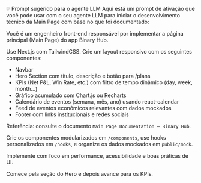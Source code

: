 💡 Prompt sugerido para o agente LLM
Aqui está um prompt de ativação que você pode usar com o seu agente LLM para iniciar o desenvolvimento técnico da Main Page com base no que foi documentado:

Você é um engenheiro front-end responsável por implementar a página principal (Main Page) do app Binary Hub.

Use Next.js com TailwindCSS. Crie um layout responsivo com os seguintes componentes:

- Navbar
- Hero Section com título, descrição e botão para /plans
- KPIs (Net P&L, Win Rate, etc.) com filtro de tempo dinâmico (day, week, month...)
- Gráfico acumulado com Chart.js ou Recharts
- Calendário de eventos (semana, mês, ano) usando react-calendar
- Feed de eventos econômicos relevantes com dados mockados
- Footer com links institucionais e redes sociais

Referência: consulte o documento `Main Page Documentation – Binary Hub`.

Crie os componentes modularizados em `/components`, use hooks personalizados em `/hooks`, e organize os dados mockados em `public/mock`.

Implemente com foco em performance, acessibilidade e boas práticas de UI.

Comece pela seção do Hero e depois avance para os KPIs.
